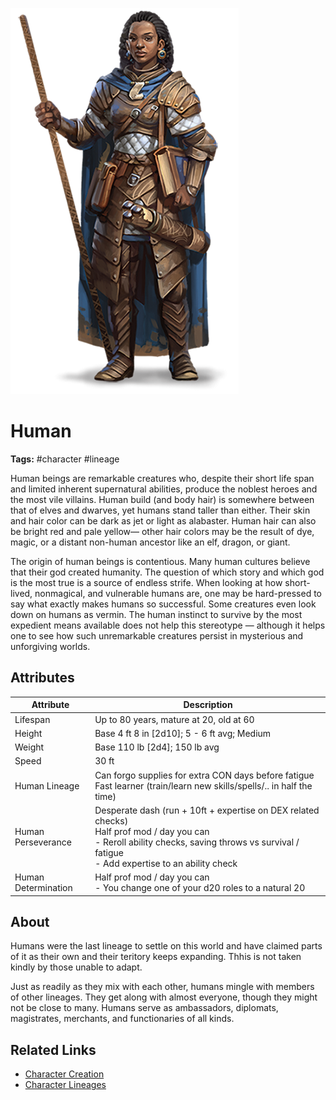 ![cover](../../assets/images/lineages/human.png)

# Human

**Tags:**  #character #lineage 

Human beings are remarkable creatures who, despite their short life span and limited inherent supernatural abilities, produce the noblest heroes and the most vile villains. Human build (and body hair) is somewhere between that of elves and dwarves, yet humans stand taller than either. Their skin and hair color can be dark as jet or light as alabaster. Human hair can also be bright red and pale yellow— other hair colors may be the result of dye, magic, or a distant non-human ancestor like an elf, dragon, or giant. 

The origin of human beings is contentious. Many human cultures believe that their god created humanity. The question of which story and which god is the most true is a source of endless strife. When looking at how short-lived, nonmagical, and vulnerable humans are, one may be hard-pressed to say what exactly makes humans so successful. Some creatures even look down on humans as vermin. The human instinct to survive by the most expedient means available does not help this stereotype — although it helps one to see how such unremarkable creatures persist in mysterious and unforgiving worlds.

## Attributes

| Attribute | Description |
| --------- | ----------- |
| Lifespan | Up to 80 years, mature at 20, old at 60 | 
| Height | Base 4 ft 8 in [2d10]; 5 - 6 ft avg; Medium | 
| Weight | Base 110 lb [2d4]; 150 lb avg | 
| Speed | 30 ft | 
| Human Lineage | Can forgo supplies for extra CON days before fatigue Fast learner (train/learn new skills/spells/.. in half the time) | 
| Human Perseverance | Desperate dash (run + 10ft + expertise on DEX related checks) <br />Half prof mod / day you can <br />- Reroll ability checks, saving throws vs survival / fatigue<br />- Add expertise to an ability check | 
| Human Determination | Half prof mod / day you can <br />- You change one of your d20 roles to a natural 20<br />

## About
Humans were the last lineage to settle on this world and have claimed parts of it as their own and their teritory keeps expanding. Thhis is not taken kindly by those unable to adapt.

Just as readily as they mix with each other, humans mingle with members of other lineages. They get along with almost everyone, though they might not be close to many. Humans serve as ambassadors, diplomats, magistrates, merchants, and functionaries of all kinds.

## Related Links
- [Character Creation](../../20_character_creation.md)
- [Character Lineages](../../22_character_lineage.md)

